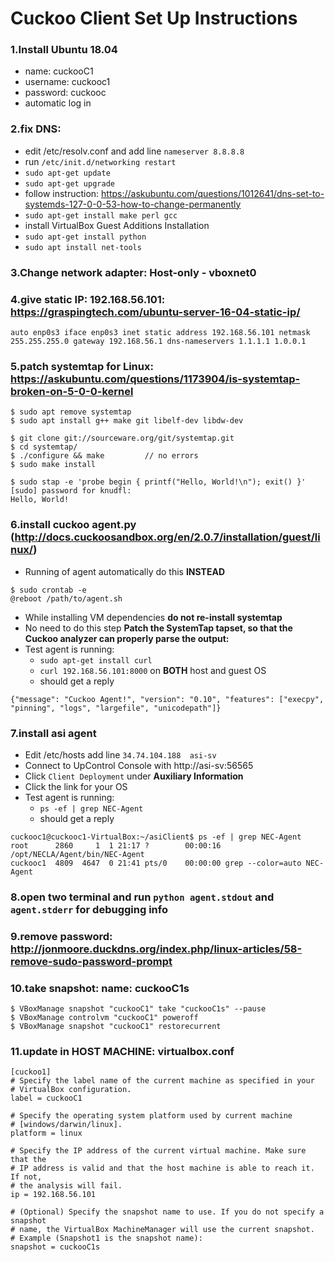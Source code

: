 # Cuckoo Client Set Up Instructions

###  1.Install Ubuntu 18.04
* name: cuckooC1	
* username: cuckooc1
* password: cuckooc
* automatic log in

### 2.fix DNS: 
* edit /etc/resolv.conf and add line `nameserver 8.8.8.8`
* run `/etc/init.d/networking restart`
* `sudo apt-get update`
* `sudo apt-get upgrade`
* follow instruction: https://askubuntu.com/questions/1012641/dns-set-to-systemds-127-0-0-53-how-to-change-permanently
* `sudo apt-get install make perl gcc` 
* install VirtualBox Guest Additions Installation
* `sudo apt-get install python`
* `sudo apt install net-tools`

### 3.Change network adapter: Host-only - vboxnet0

###  4.give static IP: 192.168.56.101: https://graspingtech.com/ubuntu-server-16-04-static-ip/
`auto enp0s3
iface enp0s3 inet static
address 192.168.56.101
netmask 255.255.255.0
gateway 192.168.56.1
dns-nameservers 1.1.1.1 1.0.0.1`

###  5.patch systemtap for Linux: https://askubuntu.com/questions/1173904/is-systemtap-broken-on-5-0-0-kernel
``` shell
$ sudo apt remove systemtap
$ sudo apt install g++ make git libelf-dev libdw-dev

$ git clone git://sourceware.org/git/systemtap.git
$ cd systemtap/
$ ./configure && make         // no errors
$ sudo make install

$ sudo stap -e 'probe begin { printf("Hello, World!\n"); exit() }'
[sudo] password for knudfl: 
Hello, World!
```
###  6.install cuckoo agent.py (http://docs.cuckoosandbox.org/en/2.0.7/installation/guest/linux/)
* Running of agent automatically do this **INSTEAD**
``` shell
$ sudo crontab -e
@reboot /path/to/agent.sh
```
* While installing VM dependencies **do not re-install systemtap**
* No need to do this step **Patch the SystemTap tapset, so that the Cuckoo analyzer can properly parse the output:**
* Test agent is running: 
    * `sudo apt-get install curl` 
    * `curl 192.168.56.101:8000` on **BOTH** host and guest OS
    * should get a reply

``` shell
{"message": "Cuckoo Agent!", "version": "0.10", "features": ["execpy", "pinning", "logs", "largefile", "unicodepath"]}
```

###  7.install asi agent
* Edit /etc/hosts add line `34.74.104.188  asi-sv`
* Connect to UpControl Console with http://asi-sv:56565
* Click `Client Deployment`  under **Auxiliary Information**
* Click the link for your OS
* Test agent is running: 
    * `ps -ef | grep NEC-Agent` 
    * should get a reply

``` shell
cuckooc1@cuckooc1-VirtualBox:~/asiClient$ ps -ef | grep NEC-Agent
root      2860     1  1 21:17 ?        00:00:16 /opt/NECLA/Agent/bin/NEC-Agent
cuckooc1  4809  4647  0 21:41 pts/0    00:00:00 grep --color=auto NEC-Agent

```

###  8.open two terminal and run `python agent.stdout` and  `agent.stderr` for debugging info

###  9.remove password: http://jonmoore.duckdns.org/index.php/linux-articles/58-remove-sudo-password-prompt

###  10.take snapshot: name: cuckooC1s
``` shell
$ VBoxManage snapshot "cuckooC1" take "cuckooC1s" --pause
$ VBoxManage controlvm "cuckooC1" poweroff
$ VBoxManage snapshot "cuckooC1" restorecurrent
```

###  11.update in HOST MACHINE: virtualbox.conf
``` shell
[cuckoo1]
# Specify the label name of the current machine as specified in your
# VirtualBox configuration.
label = cuckooC1

# Specify the operating system platform used by current machine
# [windows/darwin/linux].
platform = linux

# Specify the IP address of the current virtual machine. Make sure that the
# IP address is valid and that the host machine is able to reach it. If not,
# the analysis will fail.
ip = 192.168.56.101

# (Optional) Specify the snapshot name to use. If you do not specify a snapshot
# name, the VirtualBox MachineManager will use the current snapshot.
# Example (Snapshot1 is the snapshot name):
snapshot = cuckooC1s
```
